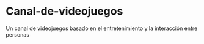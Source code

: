 # Canal-de-videojuegos
Un canal de videojuegos basado en el entretenimiento y la interacción entre personas
